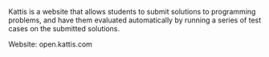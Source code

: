 Kattis is a website that allows students to submit solutions to programming problems, and  have them evaluated automatically by running a series of  test cases on the submitted solutions.

Website: open.kattis.com
